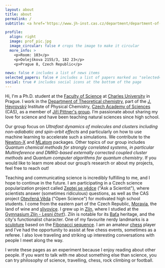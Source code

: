 ```yaml
---
layout: about
title: about
permalink: /
subtitle: <a href='https://www.jh-inst.cas.cz/department/department-of-theoretical-chemistry#department'>J. Heyrovský Institute of Physical Chemistry, Academy of Sciences of the Czech Republic</a><br><a href='https://physchem.cz/'>Department of Physical and Macromolecular Chemistry, Faculty of Sciences, Charles University</a><br> <strong># Machine Learning # Nonadiabatic Molecular Dynamics # Quantum Chemistry # Excited States</strong>.

profile:
  align: right
  image: prof_pic.jpg
  image_circular: false # crops the image to make it circular
  more_info: >
    <p>Room: 103</p>
    <p>Dolejškova 2155/3, 182 23</p>
    <p>Prague 8, Czech Republic</p>

news: false # includes a list of news items
selected_papers: false # includes a list of papers marked as "selected={true}"
social: true # includes social icons at the bottom of the page
---
```


Hi, I'm a Ph.D. student at the [Faculty of Science](https://natur.cuni.cz/en) at [Charles University](https://en.wikipedia.org/wiki/Charles_University) in Prague. I work in the [Department of Theoretical chemistry](https://www.jh-inst.cas.cz/department/department-of-theoretical-chemistry#department), part of the [J. Heyrovský](https://en.wikipedia.org/wiki/Jaroslav_Heyrovsk%C3%BD) Institute of Physical Chemistry, [Czech Academy of Sciences](https://www.avcr.cz/en/) (CAS), as a member of [Jiří Pittner's group](https://www.jh-inst.cas.cz/~pittner/). I’m passionate about sharing my love for science and have been teaching natural sciences since high school. 

Our group focus on *Ultrafast dynamics of molecules and clusters including non-adiabatic and spin-orbit effects* and particularly on how to use machine learning to accelerate such a simulations. We contribute to the [Newton-X](https://newtonx.org/) and [MLatom](http://mlatom.com/) packages. Other topics of our group includes *Quantum chemical methods for strongly correlated systems, in particular Multireference and DMRG-based externally corrected coupled cluster methods* and *Quantum computer algorithms for quantum chemistry*.
If you would like to learn more about our group’s research  or about my projects, feel free to reach out!

Teaching and communicating science is incredibly fulfilling to me, and I hope to continue in the future.
I am participating in a Czech science popularization project called [Zeptej se vědce](https://zeptejsevedce.cz/) ("Ask a Scientist"), where scientists answer (sometimes ridiculous) questions, as well as the CAS project [Otevřená Věda](https://www.otevrenaveda.cz/cs/index.html) ("Open Science") for motivated high school students. I come from the eastern part of the Czech Republic, [Moravia](https://en.wikipedia.org/wiki/Moravia), the land of wine and [slivovice](https://en.wikipedia.org/wiki/Slivovitz). I grew up in [Zlín](https://en.wikipedia.org/wiki/Zl%C3%ADn), where I studied at the [Gymnasium Zlín - Lesní čtvrť](https://www.gymzl.cz/en/)). Zlín is notable for its [Baťa](https://en.wikipedia.org/wiki/Bata_Corporation) heritage, and the city's functionalist character. One of my favourite nerdy landmarks is a [sculpture](https://www.google.com/search?q=velk%C3%BD+fibonacci&client=firefox-b-d&sxsrf=ALiCzsZIh4h6ZRc-rxthav5tN6aC8Z3LgA:1669505332124&source=lnms&tbm=isch&sa=X&ved=2ahUKEwj8g5aCgM37AhVcSPEDHcnbAFEQ_AUoAXoECAEQAw&biw=948&bih=895&dpr=1) based on the [Fibonacci sequence](https://en.wikipedia.org/wiki/Fibonacci_number). I am an amateur [chess](https://lichess.org/@/JakeFox) player and I've had the opportunity to assist at few chess events, sometimes as a referee. I also love traveling and striking up interesting conversations with people I meet along the way.

I wrote these pages as an experiment because I enjoy reading about other people. If you want to talk with me about something else than science, you can try philosophy of science, travelling, chess, rock climbing or football.

